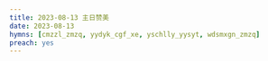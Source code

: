 ```yaml
---
title: 2023-08-13 主日赞美
date: 2023-08-13
hymns: [cmzzl_zmzq, yydyk_cgf_xe, yschlly_yysyt, wdsmxgn_zmzq]
preach: yes
---
```


